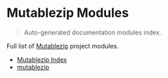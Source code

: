 # Mutablezip Modules

> Auto-generated documentation modules index.

Full list of [Mutablezip](#mutablezip-index) project modules.

- [Mutablezip Index](#mutablezip-index)
- [mutablezip](mutablezip/index.md#mutablezip)

